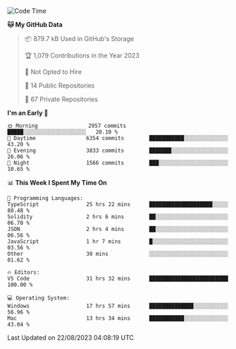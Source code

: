 <!--START_SECTION:waka-->
![Code Time](http://img.shields.io/badge/Code%20Time-4%2C487%20hrs%2011%20mins-blue)

**🐱 My GitHub Data** 

> 📦 879.7 kB Used in GitHub's Storage 
 > 
> 🏆 1,079 Contributions in the Year 2023
 > 
> 🚫 Not Opted to Hire
 > 
> 📜 14 Public Repositories 
 > 
> 🔑 67 Private Repositories 
 > 
**I'm an Early 🐤** 

```text
🌞 Morning                2957 commits        █████░░░░░░░░░░░░░░░░░░░░   20.10 % 
🌆 Daytime                6354 commits        ███████████░░░░░░░░░░░░░░   43.20 % 
🌃 Evening                3833 commits        ███████░░░░░░░░░░░░░░░░░░   26.06 % 
🌙 Night                  1566 commits        ███░░░░░░░░░░░░░░░░░░░░░░   10.65 % 
```


📊 **This Week I Spent My Time On** 

```text
💬 Programming Languages: 
TypeScript               25 hrs 22 mins      ████████████████████░░░░░   80.48 % 
Solidity                 2 hrs 6 mins        ██░░░░░░░░░░░░░░░░░░░░░░░   06.70 % 
JSON                     2 hrs 4 mins        ██░░░░░░░░░░░░░░░░░░░░░░░   06.56 % 
JavaScript               1 hr 7 mins         █░░░░░░░░░░░░░░░░░░░░░░░░   03.56 % 
Other                    30 mins             ░░░░░░░░░░░░░░░░░░░░░░░░░   01.62 % 

🔥 Editors: 
VS Code                  31 hrs 32 mins      █████████████████████████   100.00 % 

💻 Operating System: 
Windows                  17 hrs 57 mins      ██████████████░░░░░░░░░░░   56.96 % 
Mac                      13 hrs 34 mins      ███████████░░░░░░░░░░░░░░   43.04 % 
```


 Last Updated on 22/08/2023 04:08:19 UTC
<!--END_SECTION:waka-->


